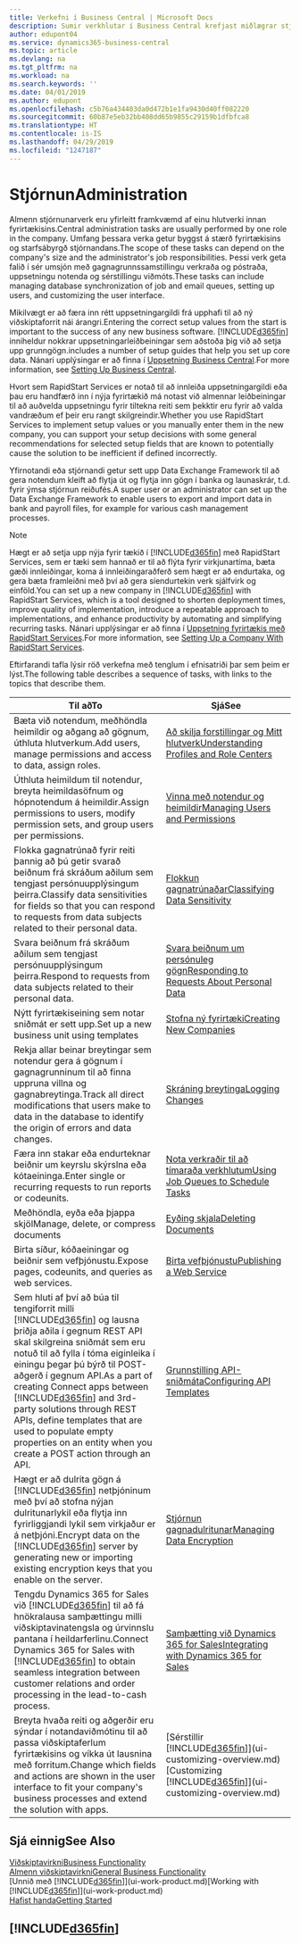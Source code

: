 ```yaml
---
title: Verkefni í Business Central | Microsoft Docs
description: Sumir verkhlutar í Business Central krefjast miðlægrar stjórnunar og uppsetningar. Sjáðu hverjir þeir eru og lærðu hvað skal gera.
author: edupont04
ms.service: dynamics365-business-central
ms.topic: article
ms.devlang: na
ms.tgt_pltfrm: na
ms.workload: na
ms.search.keywords: ''
ms.date: 04/01/2019
ms.author: edupont
ms.openlocfilehash: c5b76a434403da0d472b1e1fa9430d40ff082220
ms.sourcegitcommit: 60b87e5eb32bb408dd65b9855c29159b1dfbfca8
ms.translationtype: HT
ms.contentlocale: is-IS
ms.lasthandoff: 04/29/2019
ms.locfileid: "1247187"
---
```

# <a name="administration"></a><span data-ttu-id="47139-104">Stjórnun</span><span class="sxs-lookup"><span data-stu-id="47139-104">Administration</span></span>
<span data-ttu-id="47139-105">Almenn stjórnunarverk eru yfirleitt framkvæmd af einu hlutverki innan fyrirtækisins.</span><span class="sxs-lookup"><span data-stu-id="47139-105">Central administration tasks are usually performed by one role in the company.</span></span> <span data-ttu-id="47139-106">Umfang þessara verka getur byggst á stærð fyrirtækisins og starfsábyrgð stjórnandans.</span><span class="sxs-lookup"><span data-stu-id="47139-106">The scope of these tasks can depend on the company's size and the administrator's job responsibilities.</span></span> <span data-ttu-id="47139-107">Þessi verk geta falið í sér umsjón með gagnagrunnssamstillingu verkraða og póstraða, uppsetningu notenda og sérstillingu viðmóts.</span><span class="sxs-lookup"><span data-stu-id="47139-107">These tasks can include managing database synchronization of job and email queues, setting up users, and customizing the user interface.</span></span>  

<span data-ttu-id="47139-108">Mikilvægt er að færa inn rétt uppsetningargildi frá upphafi til að ný viðskiptaforrit nái árangri.</span><span class="sxs-lookup"><span data-stu-id="47139-108">Entering the correct setup values from the start is important to the success of any new business software.</span></span> [!INCLUDE[d365fin](includes/d365fin_md.md)] <span data-ttu-id="47139-109">inniheldur nokkrar uppsetningarleiðbeiningar sem aðstoða þig við að setja upp grunngögn.</span><span class="sxs-lookup"><span data-stu-id="47139-109">includes a number of setup guides that help you set up core data.</span></span> <span data-ttu-id="47139-110">Nánari upplýsingar er að finna í [Uppsetning Business Central](setup.md).</span><span class="sxs-lookup"><span data-stu-id="47139-110">For more information, see [Setting Up Business Central](setup.md).</span></span>

<span data-ttu-id="47139-111">Hvort sem RapidStart Services er notað til að innleiða uppsetningargildi eða þau eru handfærð inn í nýja fyrirtækið má notast við almennar leiðbeiningar til að auðvelda uppsetningu fyrir tiltekna reiti sem þekktir eru fyrir að valda vandræðum ef þeir eru rangt skilgreindir.</span><span class="sxs-lookup"><span data-stu-id="47139-111">Whether you use RapidStart Services to implement setup values or you manually enter them in the new company, you can support your setup decisions with some general recommendations for selected setup fields that are known to potentially cause the solution to be inefficient if defined incorrectly.</span></span>  

<span data-ttu-id="47139-112">Yfirnotandi eða stjórnandi getur sett upp Data Exchange Framework til að gera notendum kleift að flytja út og flytja inn gögn í banka og launaskrár, t.d. fyrir ýmsa stjórnun reiðufés.</span><span class="sxs-lookup"><span data-stu-id="47139-112">A super user or an administrator can set up the Data Exchange Framework to enable users to export and import data in bank and payroll files, for example for various cash management processes.</span></span>

> [!NOTE]
> <span data-ttu-id="47139-113">Hægt er að setja upp nýja fyrir tækið í [!INCLUDE[d365fin](includes/d365fin_md.md)] með RapidStart Services, sem er tæki sem hannað er til að flýta fyrir virkjunartíma, bæta gæði innleiðingar, koma á innleiðingaraðferð sem hægt er að endurtaka, og gera bæta framleiðni með því að gera síendurtekin verk sjálfvirk og einföld.</span><span class="sxs-lookup"><span data-stu-id="47139-113">You can set up a new company in [!INCLUDE[d365fin](includes/d365fin_md.md)] with RapidStart Services, which is a tool designed to shorten deployment times, improve quality of implementation, introduce a repeatable approach to implementations, and enhance productivity by automating and simplifying recurring tasks.</span></span> <span data-ttu-id="47139-114">Nánari upplýsingar er að finna í [Uppsetning fyrirtækis með RapidStart Services](admin-set-up-a-company-with-rapidstart.md).</span><span class="sxs-lookup"><span data-stu-id="47139-114">For more information, see [Setting Up a Company With RapidStart Services](admin-set-up-a-company-with-rapidstart.md).</span></span>

<span data-ttu-id="47139-115">Eftirfarandi tafla lýsir röð verkefna með tenglum í efnisatriði þar sem þeim er lýst.</span><span class="sxs-lookup"><span data-stu-id="47139-115">The following table describes a sequence of tasks, with links to the topics that describe them.</span></span>   

|<span data-ttu-id="47139-116">**Til að**</span><span class="sxs-lookup"><span data-stu-id="47139-116">**To**</span></span>|<span data-ttu-id="47139-117">**Sjá**</span><span class="sxs-lookup"><span data-stu-id="47139-117">**See**</span></span>|  
|------------|-------------|  
|<span data-ttu-id="47139-118">Bæta við notendum, meðhöndla heimildir og aðgang að gögnum, úthluta hlutverkum.</span><span class="sxs-lookup"><span data-stu-id="47139-118">Add users, manage permissions and access to data, assign roles.</span></span>|[<span data-ttu-id="47139-119">Að skilja forstillingar og Mitt hlutverk</span><span class="sxs-lookup"><span data-stu-id="47139-119">Understanding Profiles and Role Centers</span></span>](admin-users-profiles-roles.md)|  
|<span data-ttu-id="47139-120">Úthluta heimildum til notendur, breyta heimildasöfnum og hópnotendum á heimildir.</span><span class="sxs-lookup"><span data-stu-id="47139-120">Assign permissions to users, modify permission sets, and group users per permissions.</span></span>|[<span data-ttu-id="47139-121">Vinna með notendur og heimildir</span><span class="sxs-lookup"><span data-stu-id="47139-121">Managing Users and Permissions</span></span>](ui-how-users-permissions.md)|
|<span data-ttu-id="47139-122">Flokka gagnatrúnað fyrir reiti þannig að þú getir svarað beiðnum frá skráðum aðilum sem tengjast persónuupplýsingum þeirra.</span><span class="sxs-lookup"><span data-stu-id="47139-122">Classify data sensitivities for fields so that you can respond to requests from data subjects related to their personal data.</span></span>|[<span data-ttu-id="47139-123">Flokkun gagnatrúnaðar</span><span class="sxs-lookup"><span data-stu-id="47139-123">Classifying Data Sensitivity</span></span>](admin-classifying-data-sensitivity.md)|
|<span data-ttu-id="47139-124">Svara beiðnum frá skráðum aðilum sem tengjast persónuupplýsingum þeirra.</span><span class="sxs-lookup"><span data-stu-id="47139-124">Respond to requests from data subjects related to their personal data.</span></span>|[<span data-ttu-id="47139-125">Svara beiðnum um persónuleg gögn</span><span class="sxs-lookup"><span data-stu-id="47139-125">Responding to Requests About Personal Data</span></span>](admin-responding-to-requests-about-personal-data.md)|
|<span data-ttu-id="47139-126">Nýtt fyrirtækiseining sem notar sniðmát er sett upp.</span><span class="sxs-lookup"><span data-stu-id="47139-126">Set up a new business unit using templates</span></span>|[<span data-ttu-id="47139-127">Stofna ný fyrirtæki</span><span class="sxs-lookup"><span data-stu-id="47139-127">Creating New Companies</span></span>](about-new-company.md)|
|<span data-ttu-id="47139-128">Rekja allar beinar breytingar sem notendur gera á gögnum í gagnagrunninum til að finna uppruna villna og gagnabreytinga.</span><span class="sxs-lookup"><span data-stu-id="47139-128">Track all direct modifications that users make to data in the database to identify the origin of errors and data changes.</span></span>|[<span data-ttu-id="47139-129">Skráning breytinga</span><span class="sxs-lookup"><span data-stu-id="47139-129">Logging Changes</span></span>](across-log-changes.md)|  
|<span data-ttu-id="47139-130">Færa inn stakar eða endurteknar beiðnir um keyrslu skýrslna eða kótaeininga.</span><span class="sxs-lookup"><span data-stu-id="47139-130">Enter single or recurring requests to run reports or codeunits.</span></span>|[<span data-ttu-id="47139-131">Nota verkraðir til að tímaraða verkhlutum</span><span class="sxs-lookup"><span data-stu-id="47139-131">Using Job Queues to Schedule Tasks</span></span>](admin-job-queues-schedule-tasks.md)|  
|<span data-ttu-id="47139-132">Meðhöndla, eyða eða þjappa skjöl</span><span class="sxs-lookup"><span data-stu-id="47139-132">Manage, delete, or compress documents</span></span>|[<span data-ttu-id="47139-133">Eyðing skjala</span><span class="sxs-lookup"><span data-stu-id="47139-133">Deleting Documents</span></span>](admin-manage-documents.md)|  
|<span data-ttu-id="47139-134">Birta síður, kóðaeiningar og beiðnir sem vefþjónustu.</span><span class="sxs-lookup"><span data-stu-id="47139-134">Expose pages, codeunits, and queries as web services.</span></span>|[<span data-ttu-id="47139-135">Birta vefþjónustu</span><span class="sxs-lookup"><span data-stu-id="47139-135">Publishing a Web Service</span></span>](across-how-publish-web-service.md)|
|<span data-ttu-id="47139-136">Sem hluti af því að búa til tengiforrit milli [!INCLUDE[d365fin](includes/d365fin_md.md)] og lausna þriðja aðila í gegnum REST API skal skilgreina sniðmát sem eru notuð til að fylla í tóma eiginleika í einingu þegar þú býrð til POST-aðgerð í gegnum API.</span><span class="sxs-lookup"><span data-stu-id="47139-136">As a part of creating Connect apps between [!INCLUDE[d365fin](includes/d365fin_md.md)] and 3rd-party solutions through REST APIs, define templates that are used to populate empty properties on an entity when you create a POST action through an API.</span></span>|[<span data-ttu-id="47139-137">Grunnstilling API-sniðmáta</span><span class="sxs-lookup"><span data-stu-id="47139-137">Configuring API Templates</span></span>](admin-configuring-api-template.md)|
|<span data-ttu-id="47139-138">Hægt er að dulrita gögn á [!INCLUDE[d365fin](includes/d365fin_md.md)] netþjóninum með því að stofna nýjan dulritunarlykil eða flytja inn fyrirliggjandi lykil sem virkjaður er á netþjóni.</span><span class="sxs-lookup"><span data-stu-id="47139-138">Encrypt data on the [!INCLUDE[d365fin](includes/d365fin_md.md)] server by generating new or importing existing encryption keys that you enable on the server.</span></span>|[<span data-ttu-id="47139-139">Stjórnun gagnadulritunar</span><span class="sxs-lookup"><span data-stu-id="47139-139">Managing Data Encryption</span></span>](admin-manage-data-encryption.md)|
|<span data-ttu-id="47139-140">Tengdu Dynamics 365 for Sales við [!INCLUDE[d365fin](includes/d365fin_md.md)] til að fá hnökralausa samþættingu milli viðskiptavinatengsla og úrvinnslu pantana í heildarferlinu.</span><span class="sxs-lookup"><span data-stu-id="47139-140">Connect Dynamics 365 for Sales with [!INCLUDE[d365fin](includes/d365fin_md.md)] to obtain seamless integration between customer relations and order processing in the lead-to-cash process.</span></span>|[<span data-ttu-id="47139-141">Samþætting við Dynamics 365 for Sales</span><span class="sxs-lookup"><span data-stu-id="47139-141">Integrating with Dynamics 365 for Sales</span></span>](admin-prepare-dynamics-365-for-sales-for-integration.md)|
|<span data-ttu-id="47139-142">Breyta hvaða reiti og aðgerðir eru sýndar í notandaviðmótinu til að passa viðskiptaferlum fyrirtækisins og víkka út lausnina með forritum.</span><span class="sxs-lookup"><span data-stu-id="47139-142">Change which fields and actions are shown in the user interface to fit your company's business processes and extend the solution with apps.</span></span>|<span data-ttu-id="47139-143">[Sérstillir [!INCLUDE[d365fin](includes/d365fin_md.md)]](ui-customizing-overview.md)</span><span class="sxs-lookup"><span data-stu-id="47139-143">[Customizing [!INCLUDE[d365fin](includes/d365fin_md.md)]](ui-customizing-overview.md)</span></span>|

## <a name="see-also"></a><span data-ttu-id="47139-144">Sjá einnig</span><span class="sxs-lookup"><span data-stu-id="47139-144">See Also</span></span>
[<span data-ttu-id="47139-145">Viðskiptavirkni</span><span class="sxs-lookup"><span data-stu-id="47139-145">Business Functionality</span></span>](across-business-functionality.md)  
[<span data-ttu-id="47139-146">Almenn viðskiptavirkni</span><span class="sxs-lookup"><span data-stu-id="47139-146">General Business Functionality</span></span>](ui-across-business-areas.md)  
<span data-ttu-id="47139-147">[Unnið með [!INCLUDE[d365fin](includes/d365fin_md.md)]](ui-work-product.md)</span><span class="sxs-lookup"><span data-stu-id="47139-147">[Working with [!INCLUDE[d365fin](includes/d365fin_md.md)]](ui-work-product.md)</span></span>  
[<span data-ttu-id="47139-148">Hafist handa</span><span class="sxs-lookup"><span data-stu-id="47139-148">Getting Started</span></span>](product-get-started.md)    

## [!INCLUDE[d365fin](includes/free_trial_md.md)]  
